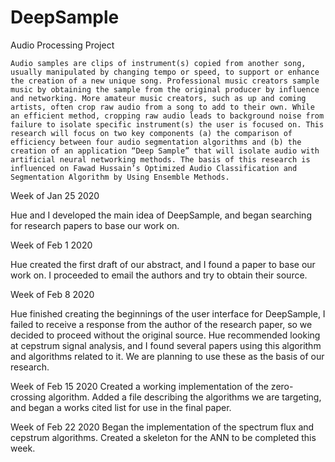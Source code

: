 # DeepSample
Audio Processing Project

    Audio samples are clips of instrument(s) copied from another song, usually manipulated by changing tempo or speed, to support or enhance the creation of a new unique song. Professional music creators sample music by obtaining the sample from the original producer by influence and networking. More amateur music creators, such as up and coming artists, often crop raw audio from a song to add to their own. While an efficient method, cropping raw audio leads to background noise from failure to isolate specific instrument(s) the user is focused on. This research will focus on two key components (a) the comparison of efficiency between four audio segmentation algorithms and (b) the creation of an application “Deep Sample” that will isolate audio with artificial neural networking methods. The basis of this research is influenced on Fawad Hussain’s Optimized Audio Classification and Segmentation Algorithm by Using Ensemble Methods. 

Week of Jan 25 2020

Hue and I developed the main idea of DeepSample, and began searching for research papers
to base our work on.  

Week of Feb 1 2020

Hue created the first draft of our abstract, and I found a paper to base our work on.
I proceeded to email the authors and try to obtain their source.  

Week of Feb 8 2020

Hue finished creating the beginnings of the user interface for DeepSample, I failed to 
receive a response from the author of the research paper, so we decided to proceed 
without the original source.  Hue recommended looking at cepstrum signal analysis, and I 
found several papers using this algorithm and algorithms related to it.  We are planning to 
use these as the basis of our research.

Week of Feb 15 2020
Created a working implementation of the zero-crossing algorithm.  Added a file describing the algorithms we are targeting, and began a works cited list for use in the final paper.

Week of Feb 22 2020
Began the implementation of the spectrum flux and cepstrum algorithms.  Created a skeleton for the ANN to be completed this week.

